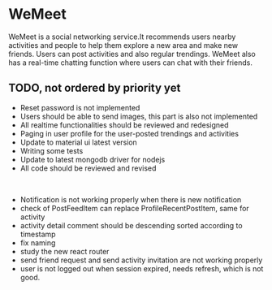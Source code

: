 # WeMeet
WeMeet is a social networking service.It recommends users nearby activities and people to help them explore a new area and make new friends. Users can post activities and also regular trendings. WeMeet also has a real-time chatting function where users can chat with their friends.

## TODO, not ordered by priority yet

* Reset password is not implemented
* Users should be able to send images, this part is also not implemented
* All realtime functionalities should be reviewed and redesigned
* Paging in user profile for the user-posted trendings and activities
* Update to material ui latest version
* Writing some tests
* Update to latest mongodb driver for nodejs
* All code should be reviewed and revised

<br/>

* Notification is not working properly when there is new notification
* check of PostFeedItem can replace ProfileRecentPostItem, same for activity
* activity detail comment should be descending sorted according to timestamp
* fix naming
* study the new react router
* send friend request and send activity invitation are not working properly
* user is not logged out when session expired, needs refresh, which is not good.
